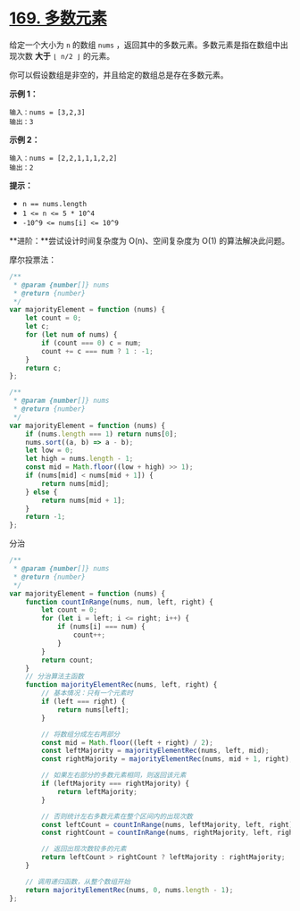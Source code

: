 # [169. 多数元素](https://leetcode.cn/problems/majority-element/)

给定一个大小为 `n` 的数组 `nums` ，返回其中的多数元素。多数元素是指在数组中出现次数 **大于** `⌊ n/2 ⌋` 的元素。

你可以假设数组是非空的，并且给定的数组总是存在多数元素。

**示例 1：**

```pseudocode
输入：nums = [3,2,3]
输出：3
```

**示例 2：**

```pseudocode
输入：nums = [2,2,1,1,1,2,2]
输出：2
```

**提示：**

- `n == nums.length`
- `1 <= n <= 5 * 10^4`
- `-10^9 <= nums[i] <= 10^9`

**进阶：**尝试设计时间复杂度为 O(n)、空间复杂度为 O(1) 的算法解决此问题。

摩尔投票法：

```javascript
/**
 * @param {number[]} nums
 * @return {number}
 */
var majorityElement = function (nums) {
    let count = 0;
    let c;
    for (let num of nums) {
        if (count === 0) c = num;
        count += c === num ? 1 : -1;
    }
    return c;
};
```

```javascript
/**
 * @param {number[]} nums
 * @return {number}
 */
var majorityElement = function (nums) {
    if (nums.length === 1) return nums[0];
    nums.sort((a, b) => a - b);
    let low = 0;
    let high = nums.length - 1;
    const mid = Math.floor((low + high) >> 1);
    if (nums[mid] < nums[mid + 1]) {
        return nums[mid];
    } else {
        return nums[mid + 1];
    }
    return -1;
};
```

分治

```javascript
/**
 * @param {number[]} nums
 * @return {number}
 */
var majorityElement = function (nums) {
    function countInRange(nums, num, left, right) {
        let count = 0;
        for (let i = left; i <= right; i++) {
            if (nums[i] === num) {
                count++;
            }
        }
        return count;
    }
    // 分治算法主函数
    function majorityElementRec(nums, left, right) {
        // 基本情况：只有一个元素时
        if (left === right) {
            return nums[left];
        }

        // 将数组分成左右两部分
        const mid = Math.floor((left + right) / 2);
        const leftMajority = majorityElementRec(nums, left, mid);
        const rightMajority = majorityElementRec(nums, mid + 1, right);

        // 如果左右部分的多数元素相同，则返回该元素
        if (leftMajority === rightMajority) {
            return leftMajority;
        }

        // 否则统计左右多数元素在整个区间内的出现次数
        const leftCount = countInRange(nums, leftMajority, left, right);
        const rightCount = countInRange(nums, rightMajority, left, right);

        // 返回出现次数较多的元素
        return leftCount > rightCount ? leftMajority : rightMajority;
    }

    // 调用递归函数，从整个数组开始
    return majorityElementRec(nums, 0, nums.length - 1);
};
```

